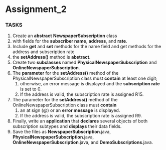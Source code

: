 # Assignment_2

### TASKS
1. Create an **abstract** **NewspaperSubscription** class 
2. with fields for the **subscriber name**, **address**, and **rate**. 
3. Include **get** and **set** methods for the name field and get methods for the address and subscription rate
4. the **setAddress()** method is **abstract**. 
5. Create two **subclasses** named **PhysicalNewspaperSubscription** and **OnlineNewspaperSubscription**. 
6. The **parameter** for the **setAddress()** method of the PhysicalNewspaperSubscription class must **contain** at least one digit;
	1. otherwise, an error message is displayed and the **subscription rate** is set to 0. 
	2. If the address is valid, the subscription rate is assigned R15. 
7. The parameter for the **setAddress()** method of the OnlineNewspaperSubscription class must **contain**
	1. an at sign (@) or an **error message** is displayed. 
	2. If the address is valid, the subscription rate is assigned R9. 
8. Finally, write an **application** that **declares** several objects of both subscription subtypes and **displays** their data fields. 
9. Save the files as **NewspaperSubscription**.java, **PhysicalNewspaperSubscription**.java, **OnlineNewspaperSubscription**.java, and **DemoSubscriptions**.java.

